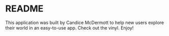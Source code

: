 # README

This application was built by Candice McDermott to help new users explore their world in an easy-to-use app. Check out the vinyl. Enjoy! 
